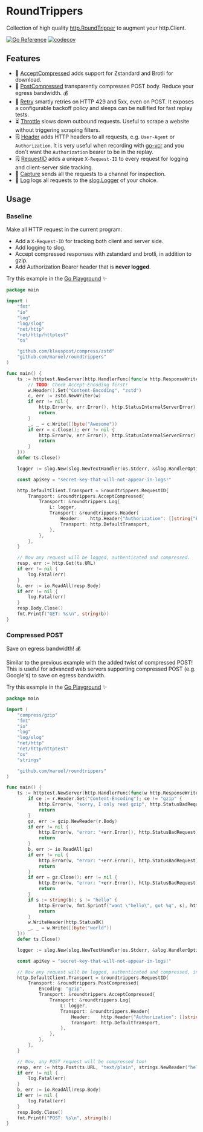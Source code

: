 # RoundTrippers

Collection of high quality
[http.RoundTripper](https://pkg.go.dev/net/http#RoundTripper) to augment your
http.Client.

[![Go Reference](https://pkg.go.dev/badge/github.com/maruel/roundtrippers/.svg)](https://pkg.go.dev/github.com/maruel/roundtrippers/)
[![codecov](https://codecov.io/gh/maruel/roundtrippers/graph/badge.svg?token=EMMCJD4TG4)](https://codecov.io/gh/maruel/roundtrippers)


## Features

- 🚀 [AcceptCompressed](https://pkg.go.dev/github.com/maruel/roundtrippers#AcceptCompressed)
  adds support for Zstandard and Brotli for download.
- 🚀 [PostCompressed](https://pkg.go.dev/github.com/maruel/roundtrippers#PostCompressed)
  transparently compresses POST body. Reduce your egress bandwidth. 💰
- 🔄 [Retry](https://pkg.go.dev/github.com/maruel/roundtrippers#Retry) smartly retries on HTTP 429 and 5xx,
  even on POST. It exposes a configurable backoff policy and sleeps can be nullified for fast replay tests.
- ⏳ [Throttle](https://pkg.go.dev/github.com/maruel/roundtrippers#Throttle) slows down outbound requests.
  Useful to scrape a website without triggering scraping filters.
- 🗒 [Header](https://pkg.go.dev/github.com/maruel/roundtrippers#Header) adds HTTP
  headers to all requests, e.g. `User-Agent` or `Authorization`. It is very
  useful when recording with
  [go-vcr](https://pkg.go.dev/gopkg.in/dnaeon/go-vcr.v4/pkg/recorder) and you
  don't want the `Authorization` bearer to be in the replay.
- 🗒 [RequestID](https://pkg.go.dev/github.com/maruel/roundtrippers#RequestID)
  adds a unique `X-Request-ID` to every request for logging and client-server
  side tracking.
- 🧐 [Capture](https://pkg.go.dev/github.com/maruel/roundtrippers#Capture) sends
  all the requests to a channel for inspection.
- 🧐 [Log](https://pkg.go.dev/github.com/maruel/roundtrippers#Log) logs all
  requests to the [slog.Logger](https://pkg.go.dev/log/slog#Logger) of your
  choice.


## Usage

### Baseline

Make all HTTP request in the current program:
- Add a `X-Request-ID` for tracking both client and server side.
- Add logging to slog.
- Accept compressed responses with zstandard and brotli, in addition to gzip.
- Add Authorization Bearer header that is **never logged**.

Try this example in the [Go Playground](https://go.dev/play/p/rjcHtNNoHCa) ✨

```go
package main

import (
	"fmt"
	"io"
	"log"
	"log/slog"
	"net/http"
	"net/http/httptest"
	"os"

	"github.com/klauspost/compress/zstd"
	"github.com/maruel/roundtrippers"
)

func main() {
	ts := httptest.NewServer(http.HandlerFunc(func(w http.ResponseWriter, r *http.Request) {
		// TODO: Check Accept-Encoding first!
		w.Header().Set("Content-Encoding", "zstd")
		c, err := zstd.NewWriter(w)
		if err != nil {
			http.Error(w, err.Error(), http.StatusInternalServerError)
			return
		}
		_, _ = c.Write([]byte("Awesome"))
		if err = c.Close(); err != nil {
			http.Error(w, err.Error(), http.StatusInternalServerError)
			return
		}
	}))
	defer ts.Close()

	logger := slog.New(slog.NewTextHandler(os.Stderr, &slog.HandlerOptions{Level: slog.LevelDebug}))

	const apiKey = "secret-key-that-will-not-appear-in-logs!"

	http.DefaultClient.Transport = &roundtrippers.RequestID{
		Transport: &roundtrippers.AcceptCompressed{
			Transport: &roundtrippers.Log{
				L: logger,
				Transport: &roundtrippers.Header{
					Header:    http.Header{"Authorization": []string{"Bearer " + apiKey}},
					Transport: http.DefaultTransport,
				},
			},
		},
	}

	// Now any request will be logged, authenticated and compressed.
	resp, err := http.Get(ts.URL)
	if err != nil {
		log.Fatal(err)
	}
	b, err := io.ReadAll(resp.Body)
	if err != nil {
		log.Fatal(err)
	}
	resp.Body.Close()
	fmt.Printf("GET: %s\n", string(b))
}
```

### Compressed POST

Save on egress bandwidth! 💰

Similar to the previous example with the added twist of compressed POST! This
is useful for advanced web servers supporting compressed POST (e.g. Google's)
to save on egress bandwidth.

Try this example in the [Go Playground](https://go.dev/play/p/zDt9UFObWom) ✨

```go
package main

import (
	"compress/gzip"
	"fmt"
	"io"
	"log"
	"log/slog"
	"net/http"
	"net/http/httptest"
	"os"
	"strings"

	"github.com/maruel/roundtrippers"
)

func main() {
	ts := httptest.NewServer(http.HandlerFunc(func(w http.ResponseWriter, r *http.Request) {
		if ce := r.Header.Get("Content-Encoding"); ce != "gzip" {
			http.Error(w, "sorry, I only read gzip", http.StatusBadRequest)
			return
		}
		gz, err := gzip.NewReader(r.Body)
		if err != nil {
			http.Error(w, "error: "+err.Error(), http.StatusBadRequest)
			return
		}
		b, err := io.ReadAll(gz)
		if err != nil {
			http.Error(w, "error: "+err.Error(), http.StatusBadRequest)
			return
		}
		if err = gz.Close(); err != nil {
			http.Error(w, "error: "+err.Error(), http.StatusBadRequest)
			return
		}
		if s := string(b); s != "hello" {
			http.Error(w, fmt.Sprintf("want \"hello\", got %q", s), http.StatusBadRequest)
			return
		}
		w.WriteHeader(http.StatusOK)
		_, _ = w.Write([]byte("world"))
	}))
	defer ts.Close()

	logger := slog.New(slog.NewTextHandler(os.Stderr, &slog.HandlerOptions{Level: slog.LevelDebug}))

	const apiKey = "secret-key-that-will-not-appear-in-logs!"

	// Now any request will be logged, authenticated and compressed, including POST request.
	http.DefaultClient.Transport = &roundtrippers.RequestID{
		Transport: &roundtrippers.PostCompressed{
			Encoding: "gzip",
			Transport: &roundtrippers.AcceptCompressed{
				Transport: &roundtrippers.Log{
					L: logger,
					Transport: &roundtrippers.Header{
						Header:    http.Header{"Authorization": []string{"Bearer " + apiKey}},
						Transport: http.DefaultTransport,
					},
				},
			},
		},
	}

	// Now, any POST request will be compressed too!
	resp, err := http.Post(ts.URL, "text/plain", strings.NewReader("hello"))
	if err != nil {
		log.Fatal(err)
	}
	b, err := io.ReadAll(resp.Body)
	if err != nil {
		log.Fatal(err)
	}
	resp.Body.Close()
	fmt.Printf("POST: %s\n", string(b))
}
```
